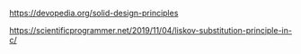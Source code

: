 https://devopedia.org/solid-design-principles

https://scientificprogrammer.net/2019/11/04/liskov-substitution-principle-in-c/
